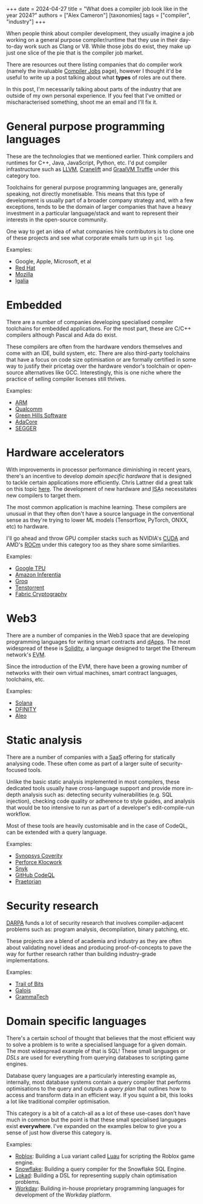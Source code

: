 +++
date = 2024-04-27
title = "What does a compiler job look like in the year 2024?"
authors = ["Alex Cameron"]
[taxonomies]
tags = ["compiler", "industry"]
+++

When people think about compiler development, they usually imagine a job working on a general purpose compiler/runtime that they use in their day-to-day work such as Clang or V8.
While those jobs do exist, they make up just one slice of the pie that is the compiler job market.

There are resources out there listing companies that do compiler work (namely the invaluable [Compiler Jobs](https://mgaudet.github.io/CompilerJobs/) page), however I thought it'd be useful to write up a post talking about what **types** of roles are out there.

In this post, I'm necessarily talking about parts of the industry that are outside of my own personal experience.
If you feel that I've omitted or mischaracterised something, shoot me an email and I'll fix it.

# General purpose programming languages

These are the technologies that we mentioned earlier.
Think compilers and runtimes for C++, Java, JavaScript, Python, etc.
I'd put compiler infrastructure such as [LLVM](https://llvm.org/), [Cranelift](https://cranelift.dev/) and [GraalVM Truffle](https://www.graalvm.org/latest/graalvm-as-a-platform/language-implementation-framework/) under this category too.

Toolchains for general purpose programming languages are, generally speaking, not directly monetisable.
This means that this type of development is usually part of a broader company strategy and, with a few exceptions, tends to be the domain of larger companies that have a heavy investment in a particular language/stack and want to represent their interests in the open-source community.

One way to get an idea of what companies hire contributors is to clone one of these projects and see what corporate emails turn up in `git log`.

Examples:
* Google, Apple, Microsoft, et al
* [Red Hat](https://www.redhat.com/)
* [Mozilla](https://www.mozilla.org/)
* [Igalia](https://www.igalia.com/technology/compilers)

# Embedded

There are a number of companies developing specialised compiler toolchains for embedded applications.
For the most part, these are C/C++ compilers although Pascal and Ada do exist.

These compilers are often from the hardware vendors themselves and come with an IDE, build system, etc.
There are also third-party toolchains that have a focus on code size optimisation or are formally certified in some way to justify their pricetag over the hardware vendor's toolchain or open-source alternatives like GCC.
Interestingly, this is one niche where the practice of selling compiler licenses still thrives.

Examples:
* [ARM](https://www.arm.com/)
* [Qualcomm](https://www.qualcomm.com/)
* [Green Hills Software](https://www.ghs.com/)
* [AdaCore](https://www.adacore.com/)
* [SEGGER](https://www.segger.com/)

# Hardware accelerators

With improvements in processor performance diminishing in recent years, there's an incentive to develop *domain specific hardware* that is designed to tackle certain applications more efficiently.
Chris Lattner did a great talk on this topic [here](https://www.youtube.com/watch?v=4HgShra-KnY).
The development of new hardware and <abbr title="Instruction Set Architecture">ISA</abbr>s necessitates new compilers to target them.

The most common application is machine learning.
These compilers are unusual in that they often don't have a source language in the conventional sense as they're trying to lower ML models (Tensorflow, PyTorch, ONXX, etc) to hardware.

I'll go ahead and throw GPU compiler stacks such as NVIDIA's [CUDA](https://developer.nvidia.com/cuda-toolkit) and AMD's [ROCm](https://www.amd.com/en/products/software/rocm.html) under this category too as they share some similarities.

Examples:
* [Google TPU](https://cloud.google.com/tpu)
* [Amazon Inferentia](https://aws.amazon.com/machine-learning/inferentia/)
* [Groq](https://groq.com/)
* [Tenstorrent](https://tenstorrent.com/)
* [Fabric Cryptography](https://www.fabriccryptography.com/)

# Web3

There are a number of companies in the Web3 space that are developing programming languages for writing smart contracts and <abbr title="Decentralised Applications">dApps</abbr>.
The most widespread of these is [Solidity](https://soliditylang.org/), a language designed to target the Ethereum network's <abbr title="Ethereum Virtual Machine">EVM</abbr>.

Since the introduction of the EVM, there have been a growing number of networks with their own virtual machines, smart contract languages, toolchains, etc.

Examples:
* [Solana](https://solana.com/)
* [DFINITY](https://dfinity.org/)
* [Aleo](https://aleo.org/)

# Static analysis

There are a number of companies with a <abbr title="Software as a Service">SaaS</abbr> offering for statically analysing code.
These often come as part of a larger suite of security-focused tools.

Unlike the basic static analysis implemented in most compilers, these dedicated tools usually have cross-language support and provide more in-depth analysis such as: detecting security vulnerabilities (e.g. SQL injection), checking code quality or adherence to style guides, and analysis that would be too intensive to run as part of a developer's edit-compile-run workflow.

Most of these tools are heavily customisable and in the case of CodeQL, can be extended with a query language.

Examples:
* [Synopsys Coverity](https://scan.coverity.com/)
* [Perforce Klocwork](https://www.perforce.com/products/klocwork)
* [Snyk](https://snyk.io/)
* [GitHub CodeQL](https://codeql.github.com/)
* [Praetorian](https://www.praetorian.com/)

# Security research

[DARPA](https://www.darpa.mil/) funds a lot of security research that involves compiler-adjacent problems such as: program analysis, decompilation, binary patching, etc.

These projects are a blend of academia and industry as they are often about validating novel ideas and producing proof-of-concepts to pave the way for further research rather than building industry-grade implementations.

Examples:
* [Trail of Bits](https://www.trailofbits.com/)
* [Galois](https://galois.com/)
* [GrammaTech](https://www.grammatech.com/)

# Domain specific languages

There's a certain school of thought that believes that the most efficient way to solve a problem is to write a specialised language for a given domain.
The most widespread example of that is SQL!
These small languages or *DSLs* are used for everything from querying databases to scripting game engines.

Database query languages are a particularly interesting example as, internally, most database systems contain a query compiler that performs optimisations to the query and outputs a *query plan* that outlines how to access and transform data in an efficient way.
If you squint a bit, this looks a lot like traditional compiler optimisation.

This category is a bit of a catch-all as a lot of these use-cases don't have much in common but the point is that these small specialised languages exist **everywhere**.
I've expanded on the examples below to give you a sense of just how diverse this category is.

Examples:
* [Roblox](https://www.roblox.com/): Building a Lua variant called [Luau](https://luau-lang.org/) for scripting the Roblox game engine.
* [Snowflake](https://www.snowflake.com/en/): Building a query compiler for the Snowflake SQL Engine.
* [Lokad](https://www.lokad.com/): Building a DSL for representing supply chain optimisation problems.
* [Workday](https://www.workday.com/): Building in-house proprietary programming languages for development of the Workday platform.
